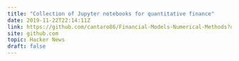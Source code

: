 ```yaml
---
title: "Collection of Jupyter notebooks for quantitative finance"
date: 2019-11-22T22:14:11Z
link: https://github.com/cantaro86/Financial-Models-Numerical-Methods?utm_medium=RSS&utm_source=hune
site: github.com
topic: Hacker News
draft: false
---
```

